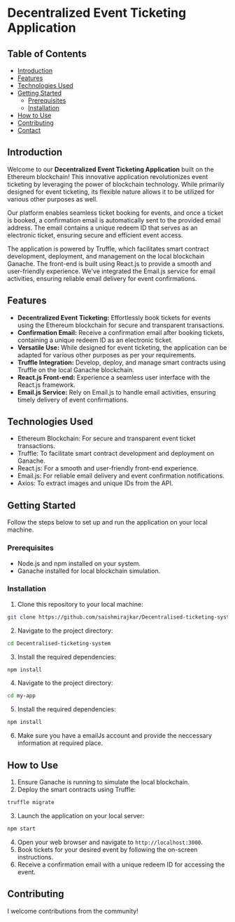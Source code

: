 # Decentralized Event Ticketing Application


## Table of Contents

- [Introduction](#introduction)
- [Features](#features)
- [Technologies Used](#technologies-used)
- [Getting Started](#getting-started)
  - [Prerequisites](#prerequisites)
  - [Installation](#installation)
- [How to Use](#how-to-use)
- [Contributing](#contributing)
- [Contact](#contact)

## Introduction

Welcome to our **Decentralized Event Ticketing Application** built on the Ethereum blockchain! This innovative application revolutionizes event ticketing by leveraging the power of blockchain technology. While primarily designed for event ticketing, its flexible nature allows it to be utilized for various other purposes as well.

Our platform enables seamless ticket booking for events, and once a ticket is booked, a confirmation email is automatically sent to the provided email address. The email contains a unique redeem ID that serves as an electronic ticket, ensuring secure and efficient event access.

The application is powered by Truffle, which facilitates smart contract development, deployment, and management on the local blockchain Ganache. The front-end is built using React.js to provide a smooth and user-friendly experience. We've integrated the Email.js service for email activities, ensuring reliable email delivery for event confirmations.

## Features

- **Decentralized Event Ticketing:** Effortlessly book tickets for events using the Ethereum blockchain for secure and transparent transactions.
- **Confirmation Email:** Receive a confirmation email after booking tickets, containing a unique redeem ID as an electronic ticket.
- **Versatile Use:** While designed for event ticketing, the application can be adapted for various other purposes as per your requirements.
- **Truffle Integration:** Develop, deploy, and manage smart contracts using Truffle on the local Ganache blockchain.
- **React.js Front-end:** Experience a seamless user interface with the React.js framework.
- **Email.js Service:** Rely on Email.js to handle email activities, ensuring timely delivery of event confirmations.

## Technologies Used

- Ethereum Blockchain: For secure and transparent event ticket transactions.
- Truffle: To facilitate smart contract development and deployment on Ganache.
- React.js: For a smooth and user-friendly front-end experience.
- Email.js: For reliable email delivery and event confirmation notifications.
- Axios: To extract images and unique IDs from the API.

## Getting Started

Follow the steps below to set up and run the application on your local machine.

### Prerequisites

- Node.js and npm installed on your system.
- Ganache installed for local blockchain simulation.

### Installation

1. Clone this repository to your local machine:

```bash
git clone https://github.com/saishmirajkar/Decentralised-ticketing-system.git
```

2. Navigate to the project directory:

```bash
cd Decentralised-ticketing-system
```

3. Install the required dependencies:

```bash
npm install
```

4. Navigate to the project directory:

```bash
cd my-app
```

5. Install the required dependencies:

```bash
npm install
```

6. Make sure you have a emailJs account and provide the neccessary information at required place.

## How to Use

1. Ensure Ganache is running to simulate the local blockchain.
2. Deploy the smart contracts using Truffle:

```bash
truffle migrate
```

3. Launch the application on your local server:

```bash
npm start
```

4. Open your web browser and navigate to `http://localhost:3000`.
5. Book tickets for your desired event by following the on-screen instructions.
6. Receive a confirmation email with a unique redeem ID for accessing the event.

## Contributing

I welcome contributions from the community! 
 
